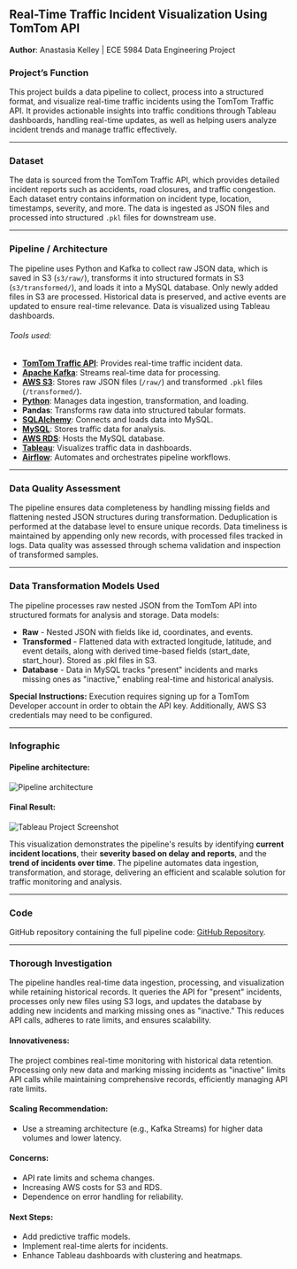 

## **Real-Time Traffic Incident Visualization Using TomTom API**
**Author**: Anastasia Kelley | ECE 5984 Data Engineering Project

### **Project’s Function**

This project builds a data pipeline to collect, process into a structured format, and visualize real-time traffic incidents using the TomTom Traffic API. It provides actionable insights into traffic conditions through Tableau dashboards, handling real-time updates, as well as helping users analyze incident trends and manage traffic effectively.

---
### **Dataset**

The data is sourced from the TomTom Traffic API, which provides detailed incident reports such as accidents, road closures, and traffic congestion. Each dataset entry contains information on incident type, location, timestamps, severity, and more. The data is ingested as JSON files and processed into structured `.pkl` files for downstream use.

---

### **Pipeline / Architecture**

The pipeline uses Python and Kafka to collect raw JSON data, which is saved in S3 (`s3/raw/`), transforms it into structured formats in S3 (`s3/transformed/`), and loads it into a MySQL database. Only newly added files in S3 are processed. Historical data is preserved, and active events are updated to ensure real-time relevance. Data is visualized using Tableau dashboards.

###### Tools used:
- **[TomTom Traffic API](https://developer.tomtom.com/traffic-api/api-explorer)**: Provides real-time traffic incident data.
- **[Apache Kafka](https://kafka.apache.org/)**: Streams real-time data for processing.
- **[AWS S3](https://aws.amazon.com/s3/)**: Stores raw JSON files (`/raw/`) and transformed `.pkl` files (`/transformed/`).
- **[Python](https://www.python.org/)**: Manages data ingestion, transformation, and loading.
- **Pandas**: Transforms raw data into structured tabular formats.
- **[SQLAlchemy](https://www.sqlalchemy.org/)**: Connects and loads data into MySQL.
- **[MySQL](https://www.mysql.com/)**: Stores traffic data for analysis.
- **[AWS RDS](https://aws.amazon.com/rds/)**: Hosts the MySQL database.
- **[Tableau](https://www.tableau.com/)**: Visualizes traffic data in dashboards.
- **[Airflow](https://airflow.apache.org/)**: Automates and orchestrates pipeline workflows.

---

### **Data Quality Assessment**

The pipeline ensures data completeness by handling missing fields and flattening nested JSON structures during transformation. Deduplication is performed at the database level to ensure unique records. Data timeliness is maintained by appending only new records, with processed files tracked in logs. Data quality was assessed through schema validation and inspection of transformed samples.

---

### **Data Transformation Models Used**

The pipeline processes raw nested JSON from the TomTom API into structured formats for analysis and storage. Data models:

* **Raw** - Nested JSON with fields like id, coordinates, and events.
* **Transformed** - Flattened data with extracted longitude, latitude, and event details, along with derived time-based fields (start_date, start_hour). Stored as .pkl files in S3.
* **Database** -  Data in MySQL tracks "present" incidents and marks missing ones as "inactive," enabling real-time and historical analysis.

**Special Instructions:** Execution requires signing up for a TomTom Developer account in order to obtain the API key. Additionally, AWS S3 credentials may need to be configured.

---

### **Infographic**
#### Pipeline architecture:
![Pipeline architecture](https://github.com/user-attachments/assets/d7f0fd19-ffc1-4217-b964-8689b78958a1)

#### Final Result:
![Tableau Project Screenshot](https://github.com/user-attachments/assets/c6b10a44-4be8-4a67-84de-687432091d13)

This visualization demonstrates the pipeline's results by identifying **current incident locations**, their **severity based on delay and reports**, and the **trend of incidents over time**. The pipeline automates data ingestion, transformation, and storage, delivering an efficient and scalable solution for traffic monitoring and analysis.

---

### **Code**

GitHub repository containing the full pipeline code: [GitHub Repository](https://github.com/ana-kelley/DataEngineeringProject).

---

### **Thorough Investigation**

The pipeline handles real-time data ingestion, processing, and visualization while retaining historical records. It queries the API for "present" incidents, processes only new files using S3 logs, and updates the database by adding new incidents and marking missing ones as "inactive." This reduces API calls, adheres to rate limits, and ensures scalability.

#### **Innovativeness**:  
The project combines real-time monitoring with historical data retention. Processing only new data and marking missing incidents as "inactive" limits API calls while maintaining comprehensive records, efficiently managing API rate limits.

#### **Scaling Recommendation**:

- Use a streaming architecture (e.g., Kafka Streams) for higher data volumes and lower latency.

#### **Concerns**:

- API rate limits and schema changes.
- Increasing AWS costs for S3 and RDS.
- Dependence on error handling for reliability.

#### **Next Steps**:

- Add predictive traffic models.
- Implement real-time alerts for incidents.
- Enhance Tableau dashboards with clustering and heatmaps.
